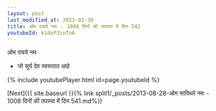 ```yaml
---
layout: post
last_modified_at: 2021-03-30
title: ओम रावये नमः - 1008 दिनों की तपस्या में दिन 542
youtubeId: k1doPJinTnA
---
```

 
 
 ओम रावये नमः  
 
 -  जो सूर्य देव स्वरूपात आहे 
 
  
 
  
 
 
 
 
 
 


{% include youtubePlayer.html id=page.youtubeId %}
 
[Next]({{ site.baseurl }}{% link  split1/_posts/2013-08-28-ओम साविथरे नमः - 1008 दिनों की तपस्या में दिन 541.md%})
 
